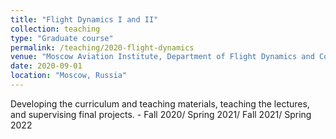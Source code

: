 ```yaml
---
title: "Flight Dynamics I and II"
collection: teaching
type: "Graduate course"
permalink: /teaching/2020-flight-dynamics
venue: "Moscow Aviation Institute, Department of Flight Dynamics and Control"
date: 2020-09-01
location: "Moscow, Russia"
---
```

Developing the curriculum and teaching materials, teaching the lectures, and supervising final projects. - Fall 2020/ Spring 2021/ Fall 2021/ Spring 2022